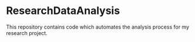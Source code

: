 # ResearchDataAnalysis
This repository contains code which automates the analysis process for my research project.
